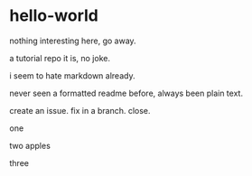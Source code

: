 # hello-world
nothing interesting here, go away.

a tutorial repo it is, no joke.

i seem to hate markdown already.

never seen a formatted readme before, always been plain text.

create an issue.
fix in a branch.
close.

one

two apples

three
